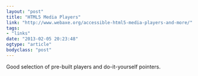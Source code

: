 ```yaml
---
layout: "post"
title: "HTML5 Media Players"
link: "http://www.webaxe.org/accessible-html5-media-players-and-more/"
tags: 
- "links"
date: "2013-02-05 20:23:48"
ogtype: "article"
bodyclass: "post"
---
```


Good selection of pre-built players and do-it-yourself pointers.
